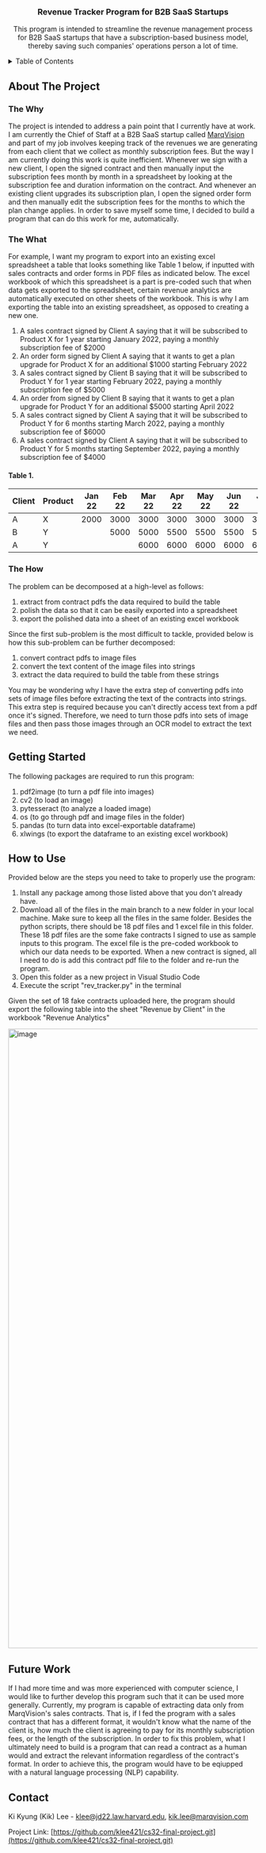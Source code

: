 <h3 align="center">Revenue Tracker Program for B2B SaaS Startups </h3>

  <p align="center">
    This program is intended to streamline the revenue management process for B2B SaaS startups that have a subscription-based business model, thereby saving such companies' operations person a lot of time. 

</div>



<!-- TABLE OF CONTENTS -->
<details>
  <summary>Table of Contents</summary>
  <ol>
    <li><a href="#about-the-project">About The Project</a></li>
    <li><a href="#getting-started">Getting Started</a></li>
    <li><a href="#how-to-use">How to Use</a></li>
    <li><a href="#future-work">Future Work</a></li>
    <li><a href="#contact">Contact</a></li>
  </ol>
</details>



<!-- ABOUT THE PROJECT -->
## About The Project

### The Why
The project is intended to address a pain point that I currently have at work. I am currently the Chief of Staff at a B2B SaaS startup called [MarqVision](https://marqvision.com) and part of my job involves keeping track of the revenues we are generating from each client that we collect as monthly subscription fees. But the way I am currently doing this work is quite inefficient. Whenever we sign with a new client, I open the signed contract and then manually input the subscription fees month by month in a spreadsheet by looking at the subscription fee and duration information on the contract. And whenever an existing client upgrades its subscription plan, I open the signed order form and then manually edit the subscription fees for the months to which the plan change applies. In order to save myself some time, I decided to build a program that can do this work for me, automatically. 

### The What

For example, I want my program to export into an existing excel spreadsheet a table that looks something like Table 1 below, if inputted with sales contracts and order forms in PDF files as indicated below. The excel workbook of which this spreadsheet is a part is pre-coded such that when data gets exported to the spreadsheet, certain revenue analytics are automatically executed on other sheets of the workbook. This is why I am exporting the table into an existing spreadsheet, as opposed to creating a new one. 

1. A sales contract signed by Client A saying that it will be subscribed to Product X for 1 year starting January 2022, paying a monthly subscription fee of $2000
2. An order form signed by Client A saying that it wants to get a plan upgrade for Product X for an additional $1000 starting February 2022
3. A sales contract signed by Client B saying that it will be subscribed to Product Y for 1 year starting February 2022, paying a monthly subscription fee of $5000
4. An order from signed by Client B saying that it wants to get a plan upgrade for Product Y for an additional $5000 starting April 2022
5. A sales contract signed by Client A saying that it will be subscribed to Product Y for 6 months starting March 2022, paying a monthly subscription fee of $6000
6. A sales contract signed by Client A saying that it will be subscribed to Product Y for 5 months starting September 2022, paying a monthly subscription fee of $4000

#### Table 1. 

| Client | Product | Jan 22 | Feb 22 | Mar 22 | Apr 22 | May 22 | Jun 22 | Jul 22 | Aug 22 | Sep 22 | Oct 22 | Nov 22 | Dec 22 | Jan 23 |
|--------|---------|--------|--------|--------|--------|--------|--------|--------|--------|--------|--------|--------|--------|--------|
| A      | X       | 2000   | 3000   | 3000   | 3000   | 3000   | 3000   | 3000   | 3000   | 3000   | 3000   | 3000   | 3000   | 0      | 
| B      | Y       |        | 5000   | 5000   | 5500   | 5500   | 5500   | 5500   | 5500   | 5500   | 5500   | 5500   | 5500   | 5500   | 
| A      | Y       |        |        | 6000   | 6000   | 6000   | 6000   | 6000   | 6000   | 4000   | 4000   | 4000   | 4000   | 4000   | 


### The How

The problem can be decomposed at a high-level as follows:

1. extract from contract pdfs the data required to build the table
2. polish the data so that it can be easily exported into a spreadsheet
3. export the polished data into a sheet of an existing excel workbook

Since the first sub-problem is the most difficult to tackle, provided below is how this sub-problem can be further decomposed:

1. convert contract pdfs to image files 
2. convert the text content of the image files into strings
3. extract the data required to build the table from these strings

You may be wondering why I have the extra step of converting pdfs into sets of image files before extracting the text of the contracts into strings. This extra step is required because you can't directly access text from a pdf once it's signed. Therefore, we need to turn those pdfs into sets of image files and then pass those images through an OCR model to extract the text we need.


<!-- GETTING STARTED -->
## Getting Started


The following packages are required to run this program:

1. pdf2image (to turn a pdf file into images)
2. cv2 (to load an image)
3. pytesseract (to analyze a loaded image)
4. os (to go through pdf and image files in the folder)
5. pandas (to turn data into excel-exportable dataframe)
6. xlwings (to export the dataframe to an existing excel workbook)


<!-- HOW TO USE -->
## How to Use

Provided below are the steps you need to take to properly use the program:

1. Install any package among those listed above that you don't already have. 
2. Download all of the files in the main branch to a new folder in your local machine. Make sure to keep all the files in the same folder. Besides the python scripts, there should be 18 pdf files and 1 excel file in this folder. These 18 pdf files are the some fake contracts I signed to use as sample inputs to this program. The excel file is the pre-coded workbook to which our data needs to be exported. When a new contract is signed, all I need to do is add this contract pdf file to the folder and re-run the program. 
3. Open this folder as a new project in Visual Studio Code
4. Execute the script "rev_tracker.py" in the terminal

Given the set of 18 fake contracts uploaded here, the program should export the following table into the sheet "Revenue by Client" in the workbook "Revenue Analytics"

<img width="1250" alt="image" src="https://user-images.githubusercontent.com/102482222/164077175-fd39e04f-2b00-41a4-ba7a-2fbffa2aef59.png">

<!-- FUTURE WORK -->
## Future Work

If I had more time and was more experienced with computer science, I would like to further develop this program such that it can be used more generally. Currently, my program is capable of extracting data only from MarqVision's sales contracts. That is, if I fed the program with a sales contract that has a different format, it wouldn't know what the name of the client is, how much the client is agreeing to pay for its monthly subscription fees, or the length of the subscription. In order to fix this problem, what I ultimately need to build is a program that can read a contract as a human would and extract the relevant information regardless of the contract's format. In order to achieve this, the program would have to be eqiupped with a natural language processing (NLP) capability. 

<!-- CONTACT -->
## Contact

Ki Kyung (Kik) Lee - klee@jd22.law.harvard.edu, kik.lee@marqvision.com

Project Link: [https://github.com/klee421/cs32-final-project.git](https://github.com/klee421/cs32-final-project.git)






